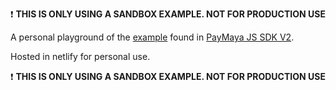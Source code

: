 :exclamation: **THIS IS ONLY USING A SANDBOX EXAMPLE. NOT FOR PRODUCTION USE**

A personal playground of the [example](https://github.com/PayMaya/PayMaya-JS-SDK-v2/tree/master/example) found in [PayMaya JS SDK V2](https://github.com/PayMaya/PayMaya-JS-SDK-v2).

Hosted in netlify for personal use.

:exclamation: **THIS IS ONLY USING A SANDBOX EXAMPLE. NOT FOR PRODUCTION USE**
